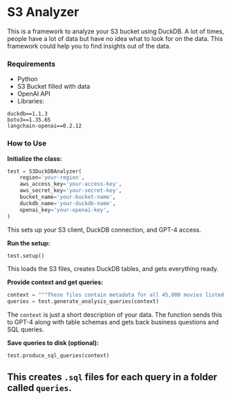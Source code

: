 # S3 Analyzer

This is a framework to analyze your S3 bucket using DuckDB. A lot of times, people have a lot of data but have no idea what to look for on the data. This framework could help you to find insights out of the data. 

### Requirements

- Python 
- S3 Bucket filled with data
- OpenAI API
- Libraries:

```
duckdb==1.1.3
boto3==1.35.65
langchain-openai==0.2.12
```

### How to Use

**Initialize the class:**
```python
test = S3DuckDBAnalyzer(
    region='your-region',
    aws_access_key='your-access-key',
    aws_secret_key='your-secret-key',
    bucket_name='your-bucket-name',
    duckdb_name='your-duckdb-name',
    openai_key='your-openai-key',
)
```
This sets up your S3 client, DuckDB connection, and GPT-4 access.

**Run the setup:**
```python
test.setup()
```
This loads the S3 files, creates DuckDB tables, and gets everything ready.

**Provide context and get queries:**
```python
context = """These files contain metadata for all 45,000 movies listed in the Full MovieLens Dataset..."""
queries = test.generate_analysis_queries(context)
```
The `context` is just a short description of your data. The function sends this to GPT-4 along with table schemas and gets back business questions and SQL queries.

**Save queries to disk (optional):**
```python
test.produce_sql_queries(context)
```
This creates `.sql` files for each query in a folder called `queries`.
---
